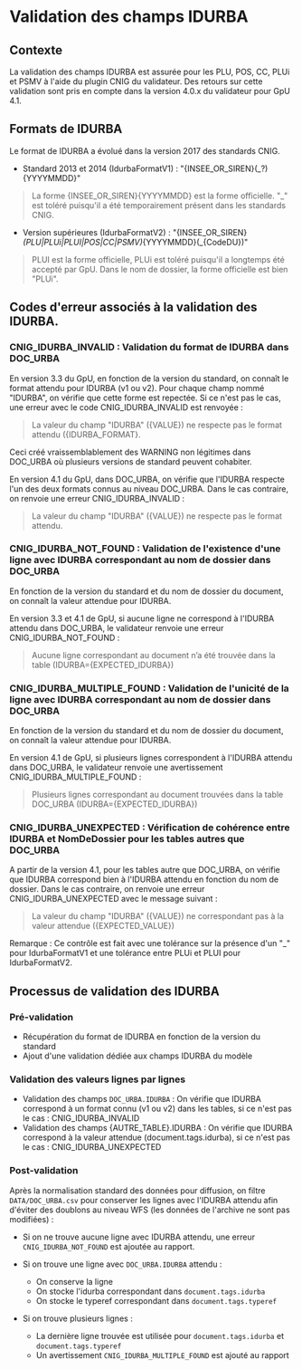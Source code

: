 # Validation des champs IDURBA

## Contexte

La validation des champs IDURBA est assurée pour les PLU, POS, CC, PLUi et PSMV à l'aide du plugin CNIG du validateur. Des retours sur cette validation sont pris en compte dans la version 4.0.x du validateur pour GpU 4.1.

## Formats de IDURBA

Le format de IDURBA a évolué dans la version 2017 des standards CNIG.

* Standard 2013 et 2014 (IdurbaFormatV1) : "{INSEE_OR_SIREN}(_?){YYYYMMDD}"

> La forme {INSEE_OR_SIREN}{YYYYMMDD} est la forme officielle. "_" est toléré puisqu'il a été temporairement présent dans les standards CNIG.

* Version supérieures (IdurbaFormatV2) : "{INSEE_OR_SIREN}_(PLU|PLUi|PLUI|POS|CC|PSMV)_{YYYYMMDD}(_{CodeDU})"

> PLUI est la forme officielle, PLUi est toléré puisqu'il a longtemps été accepté par GpU. Dans le nom de dossier, la forme officielle est bien "PLUi".

## Codes d'erreur associés à la validation des IDURBA.

### CNIG_IDURBA_INVALID : Validation du format de IDURBA dans DOC_URBA

En version 3.3 du GpU, en fonction de la version du standard, on connaît le format attendu pour IDURBA (v1 ou v2). Pour chaque champ nommé "IDURBA", on vérifie que cette forme est repectée. Si ce n'est pas le cas, une erreur avec le code CNIG_IDURBA_INVALID est renvoyée :

> La valeur du champ "IDURBA" ({VALUE}) ne respecte pas le format attendu ({IDURBA_FORMAT}.

Ceci créé vraissemblablement des WARNING non légitimes dans DOC_URBA où plusieurs versions de standard peuvent cohabiter.

En version 4.1 du GpU, dans DOC_URBA, on vérifie que l'IDURBA respecte l'un des deux formats connus au niveau DOC_URBA. Dans le cas contraire, on renvoie une erreur CNIG_IDURBA_INVALID :

> La valeur du champ "IDURBA" ({VALUE}) ne respecte pas le format attendu.


### CNIG_IDURBA_NOT_FOUND : Validation de l'existence d'une ligne avec IDURBA correspondant au nom de dossier dans DOC_URBA

En fonction de la version du standard et du nom de dossier du document, on connaît la valeur attendue pour IDURBA.

En version 3.3 et 4.1 de GpU, si aucune ligne ne correspond à l'IDURBA attendu dans DOC_URBA, le validateur renvoie une erreur CNIG_IDURBA_NOT_FOUND :

> Aucune ligne correspondant au document n’a été trouvée dans la table (IDURBA={EXPECTED_IDURBA})

### CNIG_IDURBA_MULTIPLE_FOUND : Validation de l'unicité de la ligne avec IDURBA correspondant au nom de dossier dans DOC_URBA

En fonction de la version du standard et du nom de dossier du document, on connaît la valeur attendue pour IDURBA.

En version 4.1 de GpU, si plusieurs lignes correspondent à l'IDURBA attendu dans DOC_URBA, le validateur renvoie une avertissement CNIG_IDURBA_MULTIPLE_FOUND :

> Plusieurs lignes correspondant au document trouvées dans la table DOC_URBA (IDURBA={EXPECTED_IDURBA})

### CNIG_IDURBA_UNEXPECTED : Vérification de cohérence entre IDURBA et NomDeDossier pour les tables autres que DOC_URBA

A partir de la version 4.1, pour les tables autre que DOC_URBA, on vérifie que IDURBA correspond bien à l'IDURBA attendu en fonction du nom de dossier. Dans le cas contraire, on renvoie une erreur CNIG_IDURBA_UNEXPECTED avec le message suivant :

> La valeur du champ "IDURBA" ({VALUE}) ne correspondant pas à la valeur attendue ({EXPECTED_VALUE})

Remarque : Ce contrôle est fait avec une tolérance sur la présence d'un "_" pour IdurbaFormatV1 et une tolérance entre PLUi et PLUI pour IdurbaFormatV2.


## Processus de validation des IDURBA

### Pré-validation

* Récupération du format de IDURBA en fonction de la version du standard
* Ajout d'une validation dédiée aux champs IDURBA du modèle

### Validation des valeurs lignes par lignes

* Validation des champs `DOC_URBA.IDURBA` : On vérifie que IDURBA correspond à un format connu (v1 ou v2) dans les tables, si ce n'est pas le cas : CNIG_IDURBA_INVALID
* Validation des champs {AUTRE_TABLE}.IDURBA : On vérifie que IDURBA correspond à la valeur attendue (document.tags.idurba), si ce n'est pas le cas : CNIG_IDURBA_UNEXPECTED

### Post-validation

Après la normalisation standard des données pour diffusion, on filtre `DATA/DOC_URBA.csv` pour conserver les lignes avec l'IDURBA attendu afin d'éviter des doublons au niveau WFS (les données de l'archive ne sont pas modifiées) :

* Si on ne trouve aucune ligne avec IDURBA attendu, une erreur `CNIG_IDURBA_NOT_FOUND` est ajoutée au rapport.

* Si on trouve une ligne avec `DOC_URBA.IDURBA` attendu :

    * On conserve la ligne
    * On stocke l'idurba correspondant dans `document.tags.idurba`
    * On stocke le typeref correspondant dans `document.tags.typeref`

* Si on trouve plusieurs lignes :

  * La dernière ligne trouvée est utilisée pour `document.tags.idurba` et `document.tags.typeref`
  * Un avertissement `CNIG_IDURBA_MULTIPLE_FOUND` est ajouté au rapport


